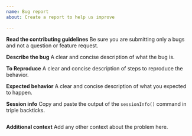 ```yaml
---
name: Bug report
about: Create a report to help us improve

---
```


**Read the contributing guidelines**
Be sure you are submitting only a bugs and not a question or feature request.

**Describe the bug**
A clear and concise description of what the bug is.

**To Reproduce**
A clear and concise description of steps to reproduce the behavior.

**Expected behavior**
A clear and concise description of what you expected to happen.

**Session info**
Copy and paste the output of the `sessionInfo()` command in triple backticks.

```

```

**Additional context**
Add any other context about the problem here.
